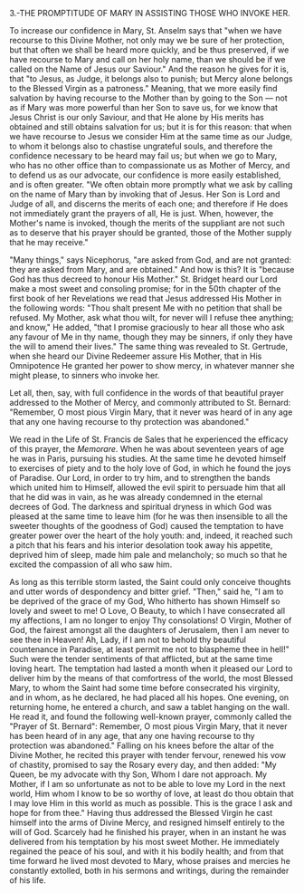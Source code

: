 
3.-THE PROMPTITUDE OF MARY IN ASSISTING THOSE WHO INVOKE HER.

To increase our confidence in Mary, St. Anselm says that \"when we have recourse to this Divine Mother, not only may we be sure of her protection, but that often we shall be heard more quickly, and be thus preserved, if we have recourse to Mary and call on her holy name, than we should be if we called on the Name of Jesus our Saviour.\" And the reason he gives for it is, that \"to Jesus, as Judge, it belongs also to punish; but Mercy alone belongs to the Blessed Virgin as a patroness.\" Meaning, that we more easily find salvation by having recourse to the Mother than by going to the Son — not as if Mary was more powerful than her Son to save us, for we know that Jesus Christ is our only Saviour, and that He alone by His merits has obtained and still obtains salvation for us; but it is for this reason: that when we have recourse to Jesus we consider Him at the same time as our Judge, to whom it belongs also to chastise ungrateful souls, and therefore the confidence necessary to be heard may fail us; but when we go to Mary, who has no other office than to compassionate us as Mother of Mercy, and to defend us as our advocate, our confidence is more easily established, and is often greater. \"We often obtain more promptly what we ask by calling on the name of Mary than by invoking that of Jesus. Her Son is Lord and Judge of all, and discerns the merits of each one; and therefore if He does not immediately grant the prayers of all, He is just. When, however, the Mother\'s name is invoked, though the merits of the suppliant are not such as to deserve that his prayer should be granted, those of the Mother supply that he may receive.\"

\"Many things,\" says Nicephorus, \"are asked from God, and are not granted: they are asked from Mary, and are obtained.\" And how is this? It is \"because God has thus decreed to honour His Mother.\" St. Bridget heard our Lord make a most sweet and consoling promise; for in the 50th chapter of the first book of her Revelations we read that Jesus addressed His Mother in the following words: \"Thou shalt present Me with no petition that shall be refused. My Mother, ask what thou wilt, for never will I refuse thee anything; and know,\" He added, \"that I promise graciously to hear all those who ask any favour of Me in thy name, though they may be sinners, if only they have the will to amend their lives.\" The same thing was revealed to St. Gertrude, when she heard our Divine Redeemer assure His Mother, that in His Omnipotence He granted her power to show mercy, in whatever manner she might please, to sinners who invoke her.

Let all, then, say, with full confidence in the words of that beautiful prayer addressed to the Mother of Mercy, and commonly attributed to St. Bernard: \"Remember, O most pious Virgin Mary, that it never was heard of in any age that any one having recourse to thy protection was abandoned.\"

We read in the Life of St. Francis de Sales that he experienced the efficacy of this prayer, the *Memorare*. When he was about seventeen years of age he was in Paris, pursuing his studies. At the same time he devoted himself to exercises of piety and to the holy love of God, in which he found the joys of Paradise. Our Lord, in order to try him, and to strengthen the bands which united him to Himself, allowed the evil spirit to persuade him that all that he did was in vain, as he was already condemned in the eternal decrees of God. The darkness and spiritual dryness in which God was pleased at the same time to leave him (for he was then insensible to all the sweeter thoughts of the goodness of God) caused the temptation to have greater power over the heart of the holy youth: and, indeed, it reached such a pitch that his fears and his interior desolation took away his appetite, deprived him of sleep, made him pale and melancholy; so much so that he excited the compassion of all who saw him.

As long as this terrible storm lasted, the Saint could only conceive thoughts and utter words of despondency and bitter grief. \"Then,\" said he, \"I am to be deprived of the grace of my God, Who hitherto has shown Himself so lovely and sweet to me! O Love, O Beauty, to which I have consecrated all my affections, I am no longer to enjoy Thy consolations! O Virgin, Mother of God, the fairest amongst all the daughters of Jerusalem, then I am never to see thee in Heaven! Ah, Lady, if I am not to behold thy beautiful countenance in Paradise, at least permit me not to blaspheme thee in hell!\" Such were the tender sentiments of that afflicted, but at the same time loving heart. The temptation had lasted a month when it pleased our Lord to deliver him by the means of that comfortress of the world, the most Blessed Mary, to whom the Saint had some time before consecrated his virginity, and in whom, as he declared, he had placed all his hopes. One evening, on returning home, he entered a church, and saw a tablet hanging on the wall. He read it, and found the following well-known prayer, commonly called the \"Prayer of St. Bernard\": Remember, O most pious Virgin Mary, that it never has been heard of in any age, that any one having recourse to thy protection was abandoned.\" Falling on his knees before the altar of the Divine Mother, he recited this prayer with tender fervour, renewed his vow of chastity, promised to say the Rosary every day, and then added: \"My Queen, be my advocate with thy Son, Whom I dare not approach. My Mother, if I am so unfortunate as not to be able to love my Lord in the next world, Him whom I know to be so worthy of love, at least do thou obtain that I may love Him in this world as much as possible. This is the grace I ask and hope for from thee.\" Having thus addressed the Blessed Virgin he cast himself into the arms of Divine Mercy, and resigned himself entirely to the will of God. Scarcely had he finished his prayer, when in an instant he was delivered from his temptation by his most sweet Mother. He immediately regained the peace of his soul, and with it his bodily health; and from that time forward he lived most devoted to Mary, whose praises and mercies he constantly extolled, both in his sermons and writings, during the remainder of his life.

